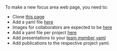 To make a new focus area web page, you need to:
  * Clone [this page](https://github.com/davidlange6/davidlange6.github.io/blob/master/innovative-algorithms.html)
  * Add a yaml file [here](https://github.com/davidlange6/davidlange6.github.io/tree/master/_data/focus-areas)
  * Images for collaborators are expected to be [here](https://github.com/davidlange6/davidlange6.github.io/tree/master/assets/images)
  * Add a yaml file per project [here](https://github.com/davidlange6/davidlange6.github.io/tree/master/_data/projects)
  * Add presentations to your [team member yaml](https://github.com/davidlange6/davidlange6.github.io/blob/master/_data/people/davidlange6.yml)
  * Add publications to the respective project yaml.

